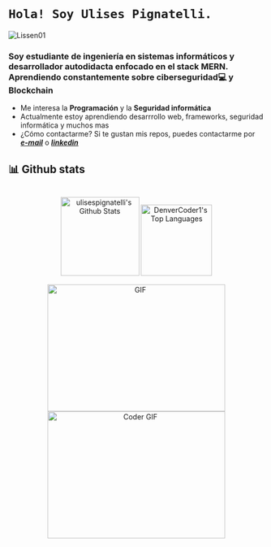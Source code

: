 # ```Hola! Soy Ulises Pignatelli.```

<p align="left"> <img src="https://komarev.com/ghpvc/?username=ulisespignatelli" alt="Lissen01" /> </p>

<h3 align="left">Soy estudiante de ingeniería en sistemas informáticos y desarrollador autodidacta enfocado en el stack MERN. Aprendiendo constantemente sobre ciberseguridad💻 y Blockchain</h3>

*  Me interesa la **Programación** y la **Seguridad informática**
*  Actualmente estoy aprendiendo desarrrollo web, frameworks, seguridad informática y muchos mas
*  ¿Cómo contactarme? Si te gustan mis repos, puedes contactarme por _**[e-mail](mailto:pignatelli.ulises15@gmail.com)**_ o _**[linkedin](https://www.linkedin.com/in/ulises-pignatelli/)**_
<!--*  Tecnologías que manejo
<p>
  <img alt="HTML5" src="https://img.shields.io/badge/-HTML5-0D1117?logo=html5&logoColor=E34F26&style=plastic"/>
  <img alt="CSS" src="https://img.shields.io/badge/-CSS3-0D1117?logo=css3&logoColor=0769AD&style=plastic"/>
  <img alt="Javascript" src="https://img.shields.io/badge/-JavaScript-0D1117?logo=javascript&logoColor=F7DF1E&style=plastic"/>
  <img alt="ReactJS" src="https://img.shields.io/badge/-ReactJS-0D1117?logo=react&logoColor=61DAFB&style=plastic"/>
  <img alt="NodeJs" src="https://img.shields.io/badge/-NodeJS-0D1117?logo=Node.js&logoColor=339933&style=plastic"/>
  <img alt="MySQL" src="https://img.shields.io/badge/-MySQL-0D1117?logo=MySQL&logoColor=blue&style=plastic"/>
  <img alt="MongoDB" src="https://img.shields.io/badge/-MongoDb-0D1117?logo=MongoDB&logoColor=47A248&style=plastic"/>
  <img alt="GitHub" src="https://img.shields.io/badge/-GitHub-0D1117?logo=github&logoColor=white&style=plastic"/>
  <img alt="Heroku" src="https://img.shields.io/badge/-Heroku-0D1117?logo=Heroku&logoColor=430098&style=plastic"/>
  <img alt="VSCode" src="https://img.shields.io/badge/-VScode-0D1117?logo=visual-studio-code&logoColor=23A7F2&style=plastic"/>
  <img alt="VMware" src="https://img.shields.io/badge/-VMware-0D1117?logo=VMware&logoColor=ffffff&style=plastic"/>
</p>
-->

 ## 📊 Github stats

<br/>
<div align="center"> 
  <a href="https://github.com/anuraghazra/github-readme-stats"><img alt="ulisespignatelli's Github Stats" src="https://github-readme-stats.vercel.app/api/?username=ulisespignatelli&show_icons=true&count_private=true&theme=react&hide_border=true&bg_color=1F222E&title_color=F85D7F&icon_color=F8D866" height="155px"/></a>
<a href="https://github.com/anuraghazra/github-readme-stats"><img alt="DenverCoder1's Top Languages" src="https://github-readme-stats.vercel.app/api/top-langs/?username=ulisespignatelli&langs_count=8&layout=compact&theme=react&hide_border=true&bg_color=1F222E&title_color=F85D7F&icon_color=F8D866&hide=Jupyter%20Notebook" height="140px"/></a>
  </div>
  
  <p align="center">
   <img  alt="GIF" src="https://developers.giphy.com/branch/master/static/api-c99e353f761d318322c853c03ebcf21b.gif" width="350" height="250" />
   <img  src="https://media.giphy.com/media/SWoSkN6DxTszqIKEqv/giphy.gif" alt="Coder GIF" width="350" height="250">
</p> 
  
<!--
<p align="center">
  <a href="https://github.com/ulisespignatelli"><img width="400" src="https://github-readme-stats.vercel.app/api?username=ulisespignatelli&show_icons=true&theme=gruvbox">
  <a href="https://github.com/ulisespignatelli"><img width="400" src="https://github-readme-stats.vercel.app/api/top-langs/?username=ulisespignatelli&hide=html,scss,css,shell&langs_count=10&layout=compact&theme=gruvbox">
  <a href="https://github.com/ulisespignatelli"><img width="800" src="https://github-profile-trophy.vercel.app/?username=ulisespignatelli&row=1&column=5&theme=gruvbox">
  
-->
 
<!---   
https://github.com/ulisespignatelli es un repositorio ✨ especial ✨ porque su `README.md` (este archivo) aparece en su perfil de GitHub.
Puede hacer clic en el enlace Vista previa para ver los cambios.
--->

